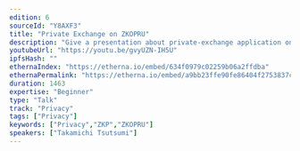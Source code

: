 ```yaml
---
edition: 6
sourceId: "Y8AXF3"
title: "Private Exchange on ZKOPRU"
description: "Give a presentation about private-exchange application on zkopru which consists of three different zero knowledge protocols including socialist millionaire problem, blind find, and zkopru. In the presentation, I will show how the private exchange works."
youtubeUrl: "https://youtu.be/gvyUZN-IH5U"
ipfsHash: ""
ethernaIndex: "https://etherna.io/embed/634f0979c02259b06a2ffdba"
ethernaPermalink: "https://etherna.io/embed/a9bb23ffe90fe86404f2753837c51996e0c2cd552ac11bab705d20b59d4d4ab6"
duration: 1463
expertise: "Beginner"
type: "Talk"
track: "Privacy"
tags: ["Privacy"]
keywords: ["Privacy","ZKP","ZKOPRU"]
speakers: ["Takamichi Tsutsumi"]
---
```

